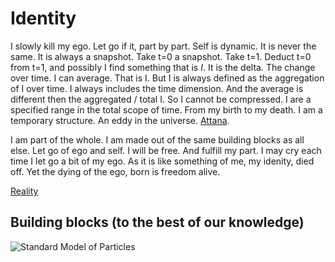 # Identity
I slowly kill my ego. Let go if it, part by part. Self is dynamic. It is never the same. It is always a snapshot. Take t=0 a snapshot. Take t=1. Deduct t=0 from t=1, and possibly I find something that is *I*. It is the delta. The change over time. I can average. That is I. But I is always defined as the aggregation of I over time. I always includes the time dimension. And the average is different then the aggregated / total I. So I cannot be compressed. I are a specified range in the total scope of time. From my birth to my death. I am a temporary structure. An eddy in the universe. [Attana](https://en.wikipedia.org/wiki/Anatta).

I am part of the whole. I am made out of the same building blocks as all else. Let go of ego and self. I will be free. And fulfill my part.
I may cry each time I let go a bit of my ego. As it is like something of me, my idenity, died off. Yet the dying of the ego, born is freedom alive.

[Reality](/reality)

## Building blocks (to the best of our knowledge)
![Standard Model of Particles](https://www.abc.net.au/cm/lb/7864318/data/standard-model-of-physics-data.jpg)